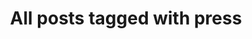---
layout: tag
title: "All posts tagged with press"
permalink: /weblog/tags/press/
taxonomy: press
---